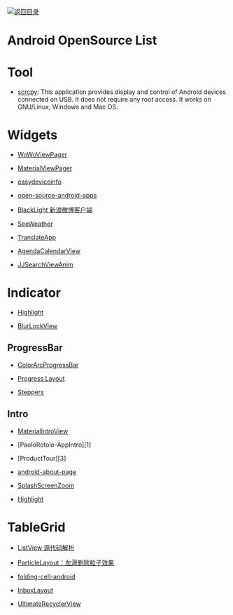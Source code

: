 [![返回目录](https://user-images.githubusercontent.com/5803001/38079637-ff0abcf0-3371-11e8-9b76-ad651620afc7.jpg)](https://github.com/wxyyxc1992/Awesome-Lists)

# Android OpenSource List

# Tool

* [scrcpy](https://github.com/Genymobile/scrcpy): This application provides display and control of Android devices connected on USB. It does not require any root access. It works on GNU/Linux, Windows and Mac OS.

# Widgets

* [WoWoViewPager](https://github.com/Nightonke/WoWoViewPager)

- [MaterialViewPager](https://github.com/florent37/MaterialViewPager)

- [easydeviceinfo](https://github.com/nisrulz/easydeviceinfo)

- [open-source-android-apps](https://github.com/pcqpcq/open-source-android-apps)

- [BlackLight 新浪微博客户端](https://github.com/PaperAirplane-Dev-Team/BlackLight)

- [SeeWeather](https://github.com/xcc3641/SeeWeather)

- [TranslateApp](https://github.com/maoruibin/TranslateApp)

- [AgendaCalendarView](https://github.com/Tibolte/AgendaCalendarView)

- [JJSearchViewAnim](https://github.com/android-cjj/JJSearchViewAnim)

# Indicator

* [Highlight](https://github.com/hongyangAndroid/Highlight)

* [BlurLockView](https://github.com/Nightonke/BlurLockView)

## ProgressBar

* [ColorArcProgressBar](https://raw.githubusercontent.com/Shinelw/ColorArcProgressBar)

* [Progress Layout](https://github.com/iammert/ProgressLayout)

* [Steppers](https://github.com/drozdzynski/Steppers)

## Intro

* [MaterialIntroView](https://github.com/iammert/MaterialIntroView)

* [PaoloRotolo-AppIntro][1]

* [ProductTour][3]

* [android-about-page](https://github.com/medyo/android-about-page)

* [SplashScreenZoom]()

* [Highlight](https://github.com/hongyangAndroid/Highlight)

# TableGrid

* [ListView 源代码解析](http://blog.csdn.net/guolin_blog/article/details/44996879)

* [ParticleLayout：左滑删除粒子效果](https://github.com/ZhaoKaiQiang/ParticleLayout/)

- [folding-cell-android](https://github.com/Ramotion/folding-cell-android)

- [InboxLayout]()

- [UltimateRecyclerView]()
